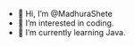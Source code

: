 - 👋 Hi, I’m @MadhuraShete
- 👀 I’m interested in coding.
- 🌱 I’m currently learning Java.
<!---
MadhuraShete/MadhuraShete is a ✨ special ✨ repository because its `README.md` (this file) appears on your GitHub profile.
You can click the Preview link to take a look at your changes.
--->

